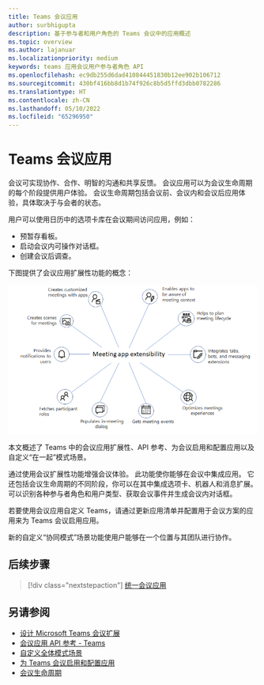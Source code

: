 ```yaml
---
title: Teams 会议应用
author: surbhigupta
description: 基于参与者和用户角色的 Teams 会议中的应用概述
ms.topic: overview
ms.author: lajanuar
ms.localizationpriority: medium
keywords: teams 应用会议用户参与者角色 API
ms.openlocfilehash: ec9db255d6dad410844451830b12ee902b106712
ms.sourcegitcommit: 430bf416bb8d1b74f926c8b5d5ffd3dbb0782286
ms.translationtype: HT
ms.contentlocale: zh-CN
ms.lasthandoff: 05/10/2022
ms.locfileid: "65296950"
---
```

# <a name="apps-for-teams-meetings"></a>Teams 会议应用

会议可实现协作、合作、明智的沟通和共享反馈。 会议应用可以为会议生命周期的每个阶段提供用户体验。 会议生命周期包括会议前、会议内和会议后应用体验，具体取决于与会者的状态。

用户可以使用日历中的选项卡库在会议期间访问应用，例如：

* 预暂存看板。
* 启动会议内可操作对话框。
* 创建会议后调查。

下图提供了会议应用扩展性功能的概念：

![会议应用可扩展性](../assets/images/apps-in-meetings/meetingappextensibility.png)

本文概述了 Teams 中的会议应用扩展性、API 参考、为会议启用和配置应用以及自定义“在一起”模式场景。

通过使用会议扩展性功能增强会议体验。 此功能使你能够在会议中集成应用。 它还包括会议生命周期的不同阶段，你可以在其中集成选项卡、机器人和消息扩展。 可以识别各种参与者角色和用户类型、获取会议事件并生成会议内对话框。

若要使用会议应用自定义 Teams，请通过更新应用清单并配置用于会议方案的应用来为 Teams 会议启用应用。

新的自定义“协同模式”场景功能使用户能够在一个位置与其团队进行协作。

## <a name="next-step"></a>后续步骤

> [!div class="nextstepaction"]
> [统一会议应用](meeting-app-extensibility.md)

## <a name="see-also"></a>另请参阅

* [设计 Microsoft Teams 会议扩展](~/apps-in-teams-meetings/design/designing-apps-in-meetings.md)
* [会议应用 API 参考 - Teams](~/apps-in-teams-meetings/api-references.md)
* [自定义全体模式场景](~/apps-in-teams-meetings/teams-together-mode.md)
* [为 Teams 会议启用和配置应用](~/apps-in-teams-meetings/enable-and-configure-your-app-for-teams-meetings.md)
* [会议生命周期](meeting-app-extensibility.md#meeting-lifecycle)
